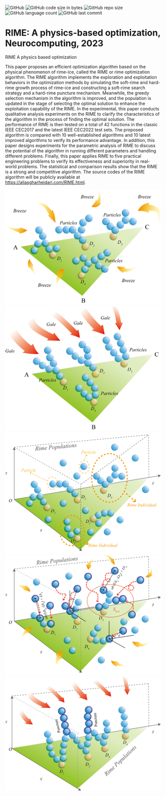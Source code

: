![GitHub](https://img.shields.io/github/license/aliasgharheidaricom/Harris-Hawks-Optimization-Algorithm-and-Applications)
![GitHub code size in bytes](https://img.shields.io/github/languages/code-size/aliasgharheidaricom/RIME-A-physics-based-optimization)
![GitHub repo size](https://img.shields.io/github/repo-size/aliasgharheidaricom/RIME-A-physics-based-optimization)
![GitHub language count](https://img.shields.io/github/languages/count/aliasgharheidaricom/RIME-A-physics-based-optimization)
![GitHub last commit](https://img.shields.io/github/last-commit/aliasgharheidaricom/RIME-A-physics-based-optimization)

# RIME: A physics-based optimization, Neurocomputing, 2023
RIME A physics based optimization

This paper proposes an efficient optimization algorithm based on the physical phenomenon of rime-ice, called the RIME or rime optimization algorithm. The RIME algorithm implements the exploration and exploitation behaviors in the optimization methods by simulating the soft-rime and hard-rime growth process of rime-ice and constructing a soft-rime search strategy and a hard-rime puncture mechanism. Meanwhile, the greedy selection mechanism in the algorithm is improved, and the population is updated in the stage of selecting the optimal solution to enhance the exploitation capability of the RIME. In the experimental, this paper conducts qualitative analysis experiments on the RIME to clarify the characteristics of the algorithm in the process of finding the optimal solution. The performance of RIME is then tested on a total of 42 functions in the classic IEEE CEC2017 and the latest IEEE CEC2022 test sets. The proposed algorithm is compared with 10 well-established algorithms and 10 latest improved algorithms to verify its performance advantage. In addition, this paper designs experiments for the parametric analysis of RIME to discuss the potential of the algorithm in running different parameters and handling different problems. Finally, this paper applies RIME to five practical engineering problems to verify its effectiveness and superiority in real-world problems. The statistical and comparison results show that the RIME is a strong and competitive algorithm. The source codes of the RIME algorithm will be publicly available at https://aliasgharheidari.com/RIME.html. 

<div align="center">
  <img src="soft rime Figure 2 The formation process of soft rime and hard rime under different environments.png">
</div>

<div align="center">
  <img src="hard rime Figure 2 The formation process of soft rime and hard rime under different environments.png">
</div>

<div align="center">
  <img src="Figure 3 Initialization of the rime space.png">
</div>

<div align="center">
  <img src="Figure 4 Soft-rime particles motion.png">
</div>

<div align="center">
  <img src="Figure 5 Hard-rime puncturing.png">
</div>
